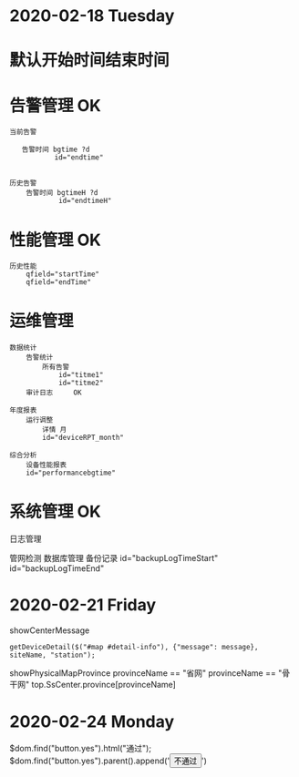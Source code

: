 # 2020-02-18  Tuesday 
# 默认开始时间结束时间 
# 告警管理 OK


    当前告警

       告警时间 bgtime ?d
               id="endtime"
    
    
    历史告警 
        告警时间 bgtimeH ?d
                id="endtimeH"

# 性能管理  OK
    历史性能 
        qfield="startTime"
        qfield="endTime"


# 运维管理 
    数据统计
        告警统计 
            所有告警 
                id="titme1"
                id="titme2"
        审计日志     OK

    年度报表
        运行调整 
            详情 月
            id="deviceRPT_month"

    综合分析 
        设备性能报表
        id="performancebgtime"

# 系统管理  OK

日志管理 

管网检测 
    数据库管理
        备份记录 
        id="backupLogTimeStart"
        id="backupLogTimeEnd"

# 2020-02-21  Friday 


showCenterMessage

    getDeviceDetail($("#map #detail-info"), {"message": message}, siteName, "station");



showPhysicalMapProvince
     provinceName == "省网"
     provinceName == "骨干网"
     top.SsCenter.province[provinceName]


# 2020-02-24  Monday 

$dom.find("button.yes").html("通过");
$dom.find("button.yes").parent().append('<button type="button" class="modal-btn audit_no">不通过</button>')     